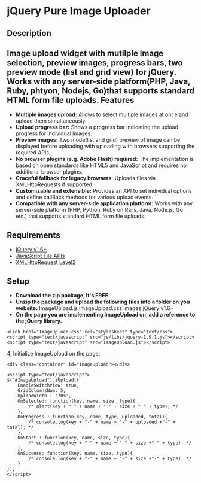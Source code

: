 jQuery Pure Image Uploader
==========================

Description
--------------------------
Image upload widget with mutilple image selection, preview images, progress bars, two preview mode (list and grid view) for jQuery.
Works with any server-side platform(PHP, Java, Ruby, phtyon, Nodejs, Go)that supports standard HTML form file uploads.
Features
--------------------------
* **Multiple images upload:**
	Allows to select multiple images at once and upload them simultaneously.
* **Upload progress bar:**
	Shows a progress bar indicating the upload progress for individual images.
* **Preview images:**
	Two mode(list and grid) preview of image can be displayed before uploading with uploading with browsers supporting the required APIs.
* **No browser plugins (e.g. Adobe Flash) required:**
	The implementation is based on open standards like HTML5 and JavaScript and requires no additional browser plugins.
* **Graceful fallback for legacy browsers:**
	Uploads files via XMLHttpRequests if supported
* **Customizable and extensible:**
	Provides an API to set individual options and define callBack methods for various upload events.
* **Compatible with any server-side application platform:**
	Works with any server-side platform (PHP, Python, Ruby on Rails, Java, Node.js, Go etc.) that supports standard HTML form file uploads.

Requirements
--------------------------
* [jQuery v1.6+](http://jquery.com/)
* [JavaScript File APIs](http://www.w3.org/TR/FileAPI/)
* [XMLHttpRequest Level2](http://www.w3.org/TR/XMLHttpRequest2/)

Setup
--------------------------
* **Download the zip package, It's FREE.**
* **Unzip the package and upload the following files into a folder on you website:**
	ImageUpload.js
	ImageUpload.css
	images
	jQuery v1.6+
* **On the page you are implementing ImageUpload on, add a reference to the jQuery library.**
```
<link href="ImageUpload.css" rel="stylesheet" type="text/css">
<script type="text/javascript" src="js/libs/jquery-1.9.1.js"></script>
<script type="text/javascript" src="ImageUpload.js"></script>
```
4, Initialize ImageUpload on the page.
```
<div class="container" id="ImageUpload"></div>
```
```
<script type="text/javascript">
$("#ImageUpload").iUpload({
	EnableSwitchView: true,
	GridColumnsNum: 5,
	UploadWidth : '70%',
	OnSelected: function(key, name, size, type){
		/* alert(key + " " + name + " " + size + " " + type); */
	},
	OnProgress : function(key, name, type, uploaded, total){
		/* console.log(key + "-" + name + "-" + uploaded +"-" + total); */
	},
	OnStart : function(key, name, size, type){
		/* console.log(key + "-" + name + "-" + size +"-" + type); */
	},
	OnSuccess: function(key, name, size, type){
		/* console.log(key + "-" + name + "-" + size +"-" + type); */
	}
});
</script>
```
